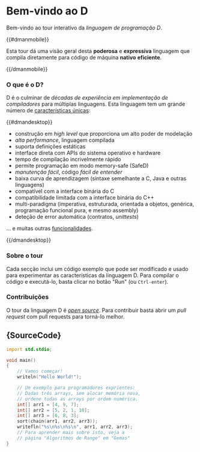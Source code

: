 # Bem-vindo ao D

Bem-vindo ao tour interativo da *linguagem de programação D*.

{{#dmanmobile}}

Esta tour dá uma visão geral desta __poderosa__ e __expressiva__
linguagem que compila diretamente para código de máquina __nativo__
__eficiente__.

{{/dmanmobile}}

### O que é o D?

D é o culminar de _décadas de experiência em implementação de compiladores_
para múltiplas linguagens. Esta linguagem tem um grande número de
[características únicas](http://dlang.org/overview.html):

{{#dmandesktop}}

- construção em _high level_ que proporciona um alto poder de modelação
- _alta performance_, linguagem compilada
- suporta definições estáticas
- interface direta com APIs do sistema operativo e hardware
- tempo de compilação incrivelmente rápido
- permite programação em modo memory-safe (SafeD)
- _manutenção fácil_, código _fácil de entender_
- baixa curva de aprendizagem (sintaxe semelhante a C, Java e outras linguagens)
- compatível com a interface binária do C
- compatibilidade limitada com a interface binária do C++
- multi-paradigma (imperativa, estruturada, orientada a objetos, genérica, programação funcional pura, e mesmo assembly)
- deteção de error automática (contratos, _unittests_)

... e muitas outras [funcionalidades](http://dlang.org/overview.html).

{{/dmandesktop}}

### Sobre o tour

Cada secção inclui um código exemplo que pode ser modificado e usado para
experimentar as características da linguagem D.
Para compilar o código e executá-lo, basta clicar no botão "Run"
(ou `Ctrl-enter`).

### Contribuições

O tour da linguagem D é [_open source_](https://github.com/dlang-tour).
Para contribuir basta abrir um _pull request_
com pull requests para torná-lo melhor.

## {SourceCode}

```d
import std.stdio;

void main()
{
    // Vamos começar!
    writeln("Hello World!");

    // Um exemplo para programadores exprientes:
    // Dadas três arrays, sem alocar memória nova,
    // ordene todas as arrays por ordem numérica.
    int[] arr1 = [4, 9, 7];
    int[] arr2 = [5, 2, 1, 10];
    int[] arr3 = [6, 8, 3];
    sort(chain(arr1, arr2, arr3));
    writefln("%s\n%s\n%s\n", arr1, arr2, arr3);
    // Para aprender mais sobre isto, veja a
    // página "Algoritmos de Range" em "Gemas"
}
```
